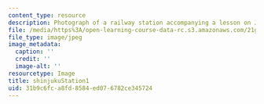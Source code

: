 ```yaml
---
content_type: resource
description: Photograph of a railway station accompanying a lesson on Japanese vocabulary.
file: /media/https%3A/open-learning-course-data-rc.s3.amazonaws.com/21g-504-japanese-iv-spring-2009/31b9c6fca8fd8584ed076782ce345724_shinjukuStation1.jpg
file_type: image/jpeg
image_metadata:
  caption: ''
  credit: ''
  image-alt: ''
resourcetype: Image
title: shinjukuStation1
uid: 31b9c6fc-a8fd-8584-ed07-6782ce345724
---
```

